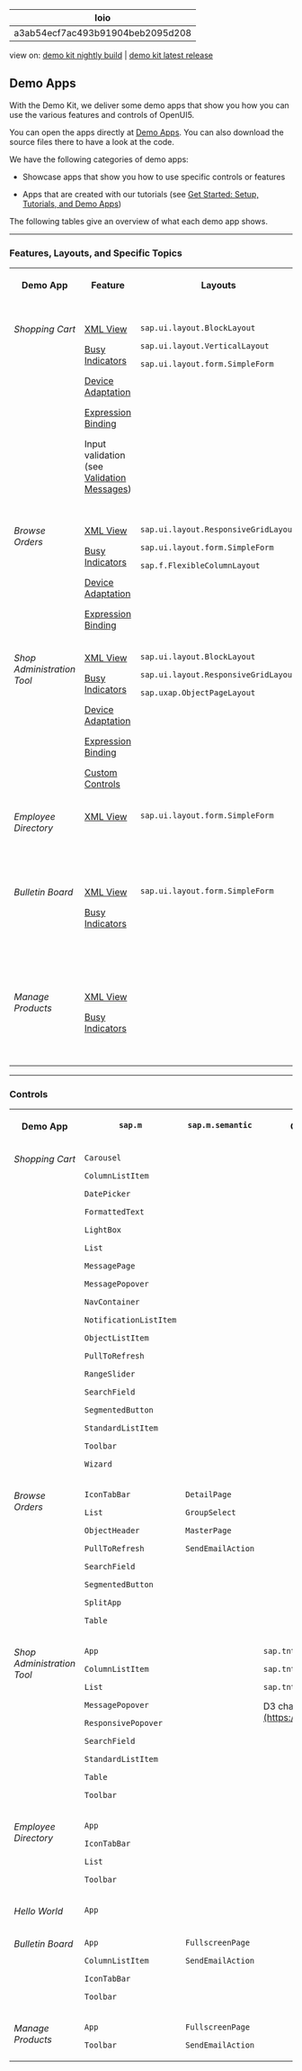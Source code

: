 <!-- loioa3ab54ecf7ac493b91904beb2095d208 -->

| loio |
| -----|
| a3ab54ecf7ac493b91904beb2095d208 |

<div id="loio">

view on: [demo kit nightly build](https://sdk.openui5.org/nightly/#/topic/a3ab54ecf7ac493b91904beb2095d208) | [demo kit latest release](https://sdk.openui5.org/topic/a3ab54ecf7ac493b91904beb2095d208)</div>

## Demo Apps

With the Demo Kit, we deliver some demo apps that show you how you can use the various features and controls of OpenUI5.

You can open the apps directly at [Demo Apps](https://sdk.openui5.orgdemoapps.html). You can also download the source files there to have a look at the code.

We have the following categories of demo apps:

-   Showcase apps that show you how to use specific controls or features

-   Apps that are created with our tutorials \(see [Get Started: Setup, Tutorials, and Demo Apps](Get_Started_Setup_Tutorials_and_Demo_Apps_8b49fc1.md)\)


The following tables give an overview of what each demo app shows.

***

<a name="loioa3ab54ecf7ac493b91904beb2095d208__section_jyz_br2_j1b"/>

### Features, Layouts, and Specific Topics


<table>
<tr>
<th valign="top">

Demo App

</th>
<th valign="top">

Feature

</th>
<th valign="top">

Layouts

</th>
<th valign="top">

Specific Topic

</th>
</tr>
<tr>
<td valign="top">

*Shopping Cart*

</td>
<td valign="top">

[XML View](XML_View_91f2928.md)

[Busy Indicators](Busy_Indicators_0dd2110.md)

[Device Adaptation](Device_Adaptation_Using_Device_Models_for_Your_App_8dbd35e.md)

[Expression Binding](Expression_Binding_daf6852.md)

Input validation \(see [Validation Messages](Validation_Messages_a90d93d.md)\)

</td>
<td valign="top">

`sap.ui.layout.BlockLayout`

`sap.ui.layout.VerticalLayout`

`sap.ui.layout.form.SimpleForm`

</td>
<td valign="top">

Filtering, custom filter

Sorting

Formatting

[Behavior-driven Development with Gherkin](Behavior_driven_Development_with_Gherkin_45ac9f1.md)

[Mock Server](Mock_Server_69d3cbd.md) \(OData V2\)

Local storage

</td>
</tr>
<tr>
<td valign="top">

*Browse Orders*

</td>
<td valign="top">

[XML View](XML_View_91f2928.md)

[Busy Indicators](Busy_Indicators_0dd2110.md)

[Device Adaptation](Device_Adaptation_Using_Device_Models_for_Your_App_8dbd35e.md)

[Expression Binding](Expression_Binding_daf6852.md)

</td>
<td valign="top">

`sap.ui.layout.ResponsiveGridLayout`

`sap.ui.layout.form.SimpleForm`

`sap.f.FlexibleColumnLayout`

</td>
<td valign="top">

Sorting

Grouping

Formatting

[Mock Server](Mock_Server_69d3cbd.md) \(OData V2\)

</td>
</tr>
<tr>
<td valign="top">

*Shop Administration Tool*

</td>
<td valign="top">

[XML View](XML_View_91f2928.md)

[Busy Indicators](Busy_Indicators_0dd2110.md)

[Device Adaptation](Device_Adaptation_Using_Device_Models_for_Your_App_8dbd35e.md)

[Expression Binding](Expression_Binding_daf6852.md)

[Custom Controls](Developing_Controls_8dcab00.md)

</td>
<td valign="top">

`sap.ui.layout.BlockLayout`

`sap.ui.layout.ResponsiveGridLayout`

`sap.uxap.ObjectPageLayout`

</td>
<td valign="top">

Formatting

</td>
</tr>
<tr>
<td valign="top">

*Employee Directory*

</td>
<td valign="top">

[XML View](XML_View_91f2928.md)

</td>
<td valign="top">

`sap.ui.layout.form.SimpleForm`

</td>
<td valign="top">

[Mock Server](Mock_Server_69d3cbd.md) \(OData V2\)

[Routing and Navigation](Routing_and_Navigation_3d18f20.md)

</td>
</tr>
<tr>
<td valign="top">

*Bulletin Board*

</td>
<td valign="top">

[XML View](XML_View_91f2928.md)

[Busy Indicators](Busy_Indicators_0dd2110.md)

</td>
<td valign="top">

`sap.ui.layout.form.SimpleForm`

</td>
<td valign="top">

Sorting

Formatting

[Mock Server](Mock_Server_69d3cbd.md) \(OData V2\)

Custom type

</td>
</tr>
<tr>
<td valign="top">

*Manage Products*

</td>
<td valign="top">

[XML View](XML_View_91f2928.md)

[Busy Indicators](Busy_Indicators_0dd2110.md)

</td>
<td valign="top">



</td>
<td valign="top">

Sorting

Formatting

[Mock Server](Mock_Server_69d3cbd.md) \(OData V2\)

</td>
</tr>
</table>

***

<a name="loioa3ab54ecf7ac493b91904beb2095d208__section_cp4_nd2_j1b"/>

### Controls


<table>
<tr>
<th valign="top">

Demo App

</th>
<th valign="top">

`sap.m`

</th>
<th valign="top">

`sap.m.semantic`

</th>
<th valign="top">

Other Libraries

</th>
</tr>
<tr>
<td valign="top">

*Shopping Cart*

</td>
<td valign="top">

`Carousel`

`ColumnListItem`

`DatePicker`

`FormattedText`

`LightBox`

`List`

`MessagePage`

`MessagePopover`

`NavContainer`

`NotificationListItem`

`ObjectListItem`

`PullToRefresh`

`RangeSlider`

`SearchField`

`SegmentedButton`

`StandardListItem`

`Toolbar`

`Wizard`

</td>
<td valign="top">

 

</td>
<td valign="top">

 

</td>
</tr>
<tr>
<td valign="top">

*Browse Orders*

</td>
<td valign="top">

`IconTabBar`

`List`

`ObjectHeader`

`PullToRefresh`

`SearchField`

`SegmentedButton`

`SplitApp`

`Table`

</td>
<td valign="top">

`DetailPage`

`GroupSelect`

`MasterPage`

`SendEmailAction`

</td>
<td valign="top">

 

</td>
</tr>
<tr>
<td valign="top">

*Shop Administration Tool*

</td>
<td valign="top">

`App`

`ColumnListItem`

`List`

`MessagePopover`

`ResponsivePopover`

`SearchField`

`StandardListItem`

`Table`

`Toolbar`

</td>
<td valign="top">



</td>
<td valign="top">

`sap.tnt.NavigationListItem`

`sap.tnt.ToolHeader`

`sap.tnt.ToolPage`

D3 charts \([https://d3js.org](https://d3js.org)\)

</td>
</tr>
<tr>
<td valign="top">

*Employee Directory*

</td>
<td valign="top">

`App`

`IconTabBar`

`List`

`Toolbar`

</td>
<td valign="top">



</td>
<td valign="top">

 

</td>
</tr>
<tr>
<td valign="top">

*Hello World*

</td>
<td valign="top">

`App`

</td>
<td valign="top">



</td>
<td valign="top">



</td>
</tr>
<tr>
<td valign="top">

*Bulletin Board*

</td>
<td valign="top">

`App`

`ColumnListItem`

`IconTabBar`

`Toolbar`

</td>
<td valign="top">

`FullscreenPage`

`SendEmailAction`

</td>
<td valign="top">

 

</td>
</tr>
<tr>
<td valign="top">

*Manage Products*

</td>
<td valign="top">

`App`

`Toolbar`

</td>
<td valign="top">

`FullscreenPage`

`SendEmailAction`

</td>
<td valign="top">



</td>
</tr>
</table>

